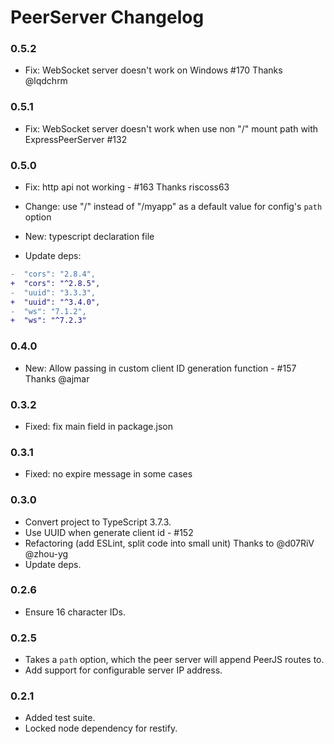 # PeerServer Changelog

### 0.5.2

* Fix: WebSocket server doesn't work  on Windows #170 Thanks @lqdchrm

### 0.5.1

* Fix: WebSocket server doesn't work  when use non "/" mount path with ExpressPeerServer #132

### 0.5.0

* Fix: http api not working - #163 Thanks riscoss63

* Change: use "/" instead of "/myapp" as a default value for config's `path` option

* New: typescript declaration file

* Update deps:
```diff
-  "cors": "2.8.4",
+  "cors": "^2.8.5",
-  "uuid": "3.3.3",
+  "uuid": "^3.4.0",
-  "ws": "7.1.2",
+  "ws": "^7.2.3"
```

### 0.4.0

* New: Allow passing in custom client ID generation function - #157 Thanks @ajmar

### 0.3.2

* Fixed: fix main field in package.json

### 0.3.1

* Fixed: no expire message in some cases

### 0.3.0

* Convert project to TypeScript 3.7.3.
* Use UUID when generate client id - #152
* Refactoring (add ESLint, split code into small unit) Thanks to @d07RiV @zhou-yg
* Update deps.

### 0.2.6

* Ensure 16 character IDs.

### 0.2.5

* Takes a `path` option, which the peer server will append PeerJS routes to.
* Add support for configurable server IP address.

### 0.2.1

* Added test suite.
* Locked node dependency for restify.
